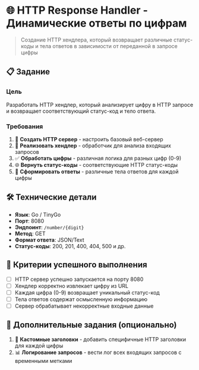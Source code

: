 # 🌐 HTTP Response Handler - Динамические ответы по цифрам

> Создание HTTP хендлера, который возвращает различные статус-коды и тела ответов в зависимости от переданной в запросе цифры

## 📋 Задание

### Цель
Разработать HTTP хендлер, который анализирует цифру в HTTP запросе и возвращает соответствующий статус-код и тело ответа.

### Требования
1. 🔧 **Создать HTTP сервер** - настроить базовый веб-сервер
2. 🚀 **Реализовать хендлер** - обработчик для анализа входящих запросов
3. ✅ **Обработать цифры** - различная логика для разных цифр (0-9)
4. 🌐 **Вернуть статус-коды** - соответствующие HTTP статус-коды
5. 📝 **Сформировать ответы** - различные тела ответов для каждой цифры

## 🛠 Технические детали

- **Язык**: Go / TinyGo
- **Порт**: 8080
- **Эндпоинт**: `/number/{digit}`
- **Метод**: GET
- **Формат ответа**: JSON/Text
- **Статус-коды**: 200, 201, 400, 404, 500 и др.

## 🎯 Критерии успешного выполнения

- [ ] HTTP сервер успешно запускается на порту 8080
- [ ] Хендлер корректно извлекает цифру из URL
- [ ] Каждая цифра (0-9) возвращает уникальный статус-код
- [ ] Тела ответов содержат осмысленную информацию
- [ ] Сервер обрабатывает некорректные входные данные

## 🤝 Дополнительные задания (опционально)

1. 🎨 **Кастомные заголовки** - добавить специфичные HTTP заголовки для каждой цифры
2. 📊 **Логирование запросов** - вести лог всех входящих запросов с временными метками
